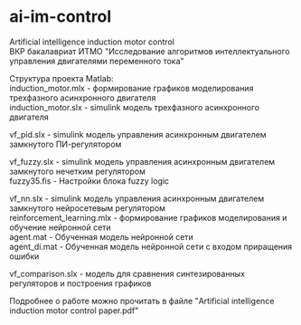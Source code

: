 # ai-im-control
Artificial intelligence induction motor control  
ВКР бакалавриат ИТМО "Исследование алгоритмов интеллектуального управления двигателями переменного тока"

Структура проекта Matlab:  
induction_motor.mlx - формирование графиков моделирования трехфазного асинхронного двигателя  
induction_motor.slx - simulink модель трехфазного асинхронного двигателя

vf_pid.slx - simulink модель управления асинхронным двигателем замкнутого ПИ-регулятором

vf_fuzzy.slx - simulink модель управления асинхронным двигателем замкнутого нечетким регулятором  
fuzzy35.fis - Настройки блока fuzzy logic

vf_nn.slx - simulink модель управления асинхронным двигателем замкнутого нейросетевым регулятором  
reinforcement_learning.mlx - формирование графиков моделирования и обучение нейронной сети  
agent.mat - Обученная модель нейронной сети  
agent_di.mat - Обученная модель нейронной сети с входом приращения ошибки

vf_comparison.slx - модель для сравнения синтезированных регуляторов и построения графиков

Подробнее о работе можно прочитать в файле "Artificial intelligence induction motor control paper.pdf"
